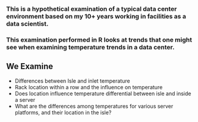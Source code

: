 ### This is a hypothetical examination of a typical data center environment based on my 10+ years working in facilities as a data scientist. 
### This examination performed in R looks at trends that one might see when examining temperature trends in a data center. 

## We Examine
* Differences between Isle and inlet temperature
* Rack location within a row and the influence on temperature
* Does location influence temperature differential between isle and inside a server
* What are the differences among temperatures for various server platforms, and their location in the isle?
